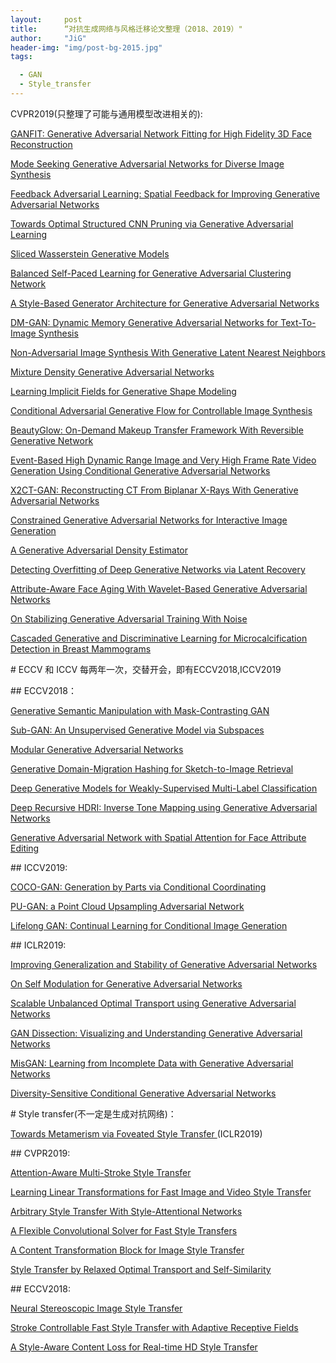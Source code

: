 ```yaml
---
layout:     post
title:      “对抗生成网络与风格迁移论文整理（2018、2019）"
author:     "JiG"
header-img: "img/post-bg-2015.jpg"
tags: 

  - GAN
  - Style_transfer
---
```



CVPR2019(只整理了可能与通用模型改进相关的):

[GANFIT: Generative Adversarial Network Fitting for High Fidelity 3D Face Reconstruction](http://openaccess.thecvf.com/content_CVPR_2019/html/Gecer_GANFIT_Generative_Adversarial_Network_Fitting_for_High_Fidelity_3D_Face_CVPR_2019_paper.html)

[Mode Seeking Generative Adversarial Networks for Diverse Image Synthesis](http://openaccess.thecvf.com/content_CVPR_2019/html/Mao_Mode_Seeking_Generative_Adversarial_Networks_for_Diverse_Image_Synthesis_CVPR_2019_paper.html)

[Feedback Adversarial Learning: Spatial Feedback for Improving Generative Adversarial Networks](http://openaccess.thecvf.com/content_CVPR_2019/html/Huh_Feedback_Adversarial_Learning_Spatial_Feedback_for_Improving_Generative_Adversarial_Networks_CVPR_2019_paper.html)

[Towards Optimal Structured CNN Pruning via Generative Adversarial Learning](http://openaccess.thecvf.com/content_CVPR_2019/html/Lin_Towards_Optimal_Structured_CNN_Pruning_via_Generative_Adversarial_Learning_CVPR_2019_paper.html)

[Sliced Wasserstein Generative Models](http://openaccess.thecvf.com/content_CVPR_2019/html/Wu_Sliced_Wasserstein_Generative_Models_CVPR_2019_paper.html)

[Balanced Self-Paced Learning for Generative Adversarial Clustering Network](http://openaccess.thecvf.com/content_CVPR_2019/html/Ghasedi_Balanced_Self-Paced_Learning_for_Generative_Adversarial_Clustering_Network_CVPR_2019_paper.html)

[A Style-Based Generator Architecture for Generative Adversarial Networks](http://openaccess.thecvf.com/content_CVPR_2019/html/Karras_A_Style-Based_Generator_Architecture_for_Generative_Adversarial_Networks_CVPR_2019_paper.html)

[DM-GAN: Dynamic Memory Generative Adversarial Networks for Text-To-Image Synthesis](http://openaccess.thecvf.com/content_CVPR_2019/html/Zhu_DM-GAN_Dynamic_Memory_Generative_Adversarial_Networks_for_Text-To-Image_Synthesis_CVPR_2019_paper.html)

[Non-Adversarial Image Synthesis With Generative Latent Nearest Neighbors](http://openaccess.thecvf.com/content_CVPR_2019/html/Hoshen_Non-Adversarial_Image_Synthesis_With_Generative_Latent_Nearest_Neighbors_CVPR_2019_paper.html)

[Mixture Density Generative Adversarial Networks](http://openaccess.thecvf.com/content_CVPR_2019/html/Eghbal-zadeh_Mixture_Density_Generative_Adversarial_Networks_CVPR_2019_paper.html)

[Learning Implicit Fields for Generative Shape Modeling](http://openaccess.thecvf.com/content_CVPR_2019/html/Chen_Learning_Implicit_Fields_for_Generative_Shape_Modeling_CVPR_2019_paper.html)

[Conditional Adversarial Generative Flow for Controllable Image Synthesis](http://openaccess.thecvf.com/content_CVPR_2019/html/Liu_Conditional_Adversarial_Generative_Flow_for_Controllable_Image_Synthesis_CVPR_2019_paper.html)

[BeautyGlow: On-Demand Makeup Transfer Framework With Reversible Generative Network](http://openaccess.thecvf.com/content_CVPR_2019/html/Chen_BeautyGlow_On-Demand_Makeup_Transfer_Framework_With_Reversible_Generative_Network_CVPR_2019_paper.html)

[Event-Based High Dynamic Range Image and Very High Frame Rate Video Generation Using Conditional Generative Adversarial Networks](http://openaccess.thecvf.com/content_CVPR_2019/html/Wang_Event-Based_High_Dynamic_Range_Image_and_Very_High_Frame_Rate_CVPR_2019_paper.html)

[X2CT-GAN: Reconstructing CT From Biplanar X-Rays With Generative Adversarial Networks](http://openaccess.thecvf.com/content_CVPR_2019/html/Ying_X2CT-GAN_Reconstructing_CT_From_Biplanar_X-Rays_With_Generative_Adversarial_Networks_CVPR_2019_paper.html)

[Constrained Generative Adversarial Networks for Interactive Image Generation](http://openaccess.thecvf.com/content_CVPR_2019/html/Heim_Constrained_Generative_Adversarial_Networks_for_Interactive_Image_Generation_CVPR_2019_paper.html)

[A Generative Adversarial Density Estimator](http://openaccess.thecvf.com/content_CVPR_2019/html/Abbasnejad_A_Generative_Adversarial_Density_Estimator_CVPR_2019_paper.html)

[Detecting Overfitting of Deep Generative Networks via Latent Recovery](http://openaccess.thecvf.com/content_CVPR_2019/html/Webster_Detecting_Overfitting_of_Deep_Generative_Networks_via_Latent_Recovery_CVPR_2019_paper.html)

[Attribute-Aware Face Aging With Wavelet-Based Generative Adversarial Networks](http://openaccess.thecvf.com/content_CVPR_2019/html/Liu_Attribute-Aware_Face_Aging_With_Wavelet-Based_Generative_Adversarial_Networks_CVPR_2019_paper.html)

[On Stabilizing Generative Adversarial Training With Noise](http://openaccess.thecvf.com/content_CVPR_2019/html/Jenni_On_Stabilizing_Generative_Adversarial_Training_With_Noise_CVPR_2019_paper.html)

[Cascaded Generative and Discriminative Learning for Microcalcification Detection in Breast Mammograms](http://openaccess.thecvf.com/content_CVPR_2019/html/Zhang_Cascaded_Generative_and_Discriminative_Learning_for_Microcalcification_Detection_in_Breast_CVPR_2019_paper.html)



\# ECCV 和 ICCV 每两年一次，交替开会，即有ECCV2018,ICCV2019

\## ECCV2018：

[Generative Semantic Manipulation with Mask-Contrasting GAN](http://openaccess.thecvf.com/content_ECCV_2018/html/Liang_Generative_Semantic_Manipulation_ECCV_2018_paper.html)

[Sub-GAN: An Unsupervised Generative Model via Subspaces](http://openaccess.thecvf.com/content_ECCV_2018/html/Jie_Liang_Sub-GAN_An_Unsupervised_ECCV_2018_paper.html)

[Modular Generative Adversarial Networks](http://openaccess.thecvf.com/content_ECCV_2018/html/Bo_Zhao_Modular_Generative_Adversarial_ECCV_2018_paper.html)

[Generative Domain-Migration Hashing for Sketch-to-Image Retrieval](http://openaccess.thecvf.com/content_ECCV_2018/html/Jingyi_Zhang_Generative_Domain-Migration_Hashing_ECCV_2018_paper.html)

[Deep Generative Models for Weakly-Supervised Multi-Label Classification](http://openaccess.thecvf.com/content_ECCV_2018/html/Hong-Min_Chu_Deep_Generative_Models_ECCV_2018_paper.html)

[Deep Recursive HDRI: Inverse Tone Mapping using Generative Adversarial Networks](http://openaccess.thecvf.com/content_ECCV_2018/html/Siyeong_Lee_Deep_Recursive_HDRI_ECCV_2018_paper.html)

[Generative Adversarial Network with Spatial Attention for Face Attribute Editing](http://openaccess.thecvf.com/content_ECCV_2018/html/Gang_Zhang_Generative_Adversarial_Network_ECCV_2018_paper.html)



\## ICCV2019:

[COCO-GAN: Generation by Parts via Conditional Coordinating ](https://arxiv.org/abs/1904.00284)

[PU-GAN: a Point Cloud Upsampling Adversarial Network](https://arxiv.org/abs/1907.10844)

[Lifelong GAN: Continual Learning for Conditional Image Generation](https://arxiv.org/abs/1907.10107)



\## ICLR2019:

[Improving Generalization and Stability of Generative Adversarial Networks ](https://openreview.net/forum?id=ByxPYjC5KQ)

[On Self Modulation for Generative Adversarial Networks ](https://openreview.net/forum?id=Hkl5aoR5tm)

[Scalable Unbalanced Optimal Transport using Generative Adversarial Networks](https://openreview.net/forum?id=HyexAiA5Fm)

[GAN Dissection: Visualizing and Understanding Generative Adversarial Networks ](https://openreview.net/forum?id=Hyg_X2C5FX)

[MisGAN: Learning from Incomplete Data with Generative Adversarial Networks ](https://openreview.net/forum?id=S1lDV3RcKm)

[Diversity-Sensitive Conditional Generative Adversarial Networks ](https://openreview.net/forum?id=rJliMh09F7)



\# Style transfer(不一定是生成对抗网络)：

[Towards Metamerism via Foveated Style Transfer ](https://openreview.net/forum?id=BJzbG20cFQ)(ICLR2019)

\## CVPR2019:

[Attention-Aware Multi-Stroke Style Transfer](http://openaccess.thecvf.com/content_CVPR_2019/html/Yao_Attention-Aware_Multi-Stroke_Style_Transfer_CVPR_2019_paper.html)

[Learning Linear Transformations for Fast Image and Video Style Transfer](http://openaccess.thecvf.com/content_CVPR_2019/html/Li_Learning_Linear_Transformations_for_Fast_Image_and_Video_Style_Transfer_CVPR_2019_paper.html)

[Arbitrary Style Transfer With Style-Attentional Networks](http://openaccess.thecvf.com/content_CVPR_2019/html/Park_Arbitrary_Style_Transfer_With_Style-Attentional_Networks_CVPR_2019_paper.html)

[A Flexible Convolutional Solver for Fast Style Transfers](http://openaccess.thecvf.com/content_CVPR_2019/html/Puy_A_Flexible_Convolutional_Solver_for_Fast_Style_Transfers_CVPR_2019_paper.html)

[A Content Transformation Block for Image Style Transfer](http://openaccess.thecvf.com/content_CVPR_2019/html/Kotovenko_A_Content_Transformation_Block_for_Image_Style_Transfer_CVPR_2019_paper.html)

[Style Transfer by Relaxed Optimal Transport and Self-Similarity](http://openaccess.thecvf.com/content_CVPR_2019/html/Kolkin_Style_Transfer_by_Relaxed_Optimal_Transport_and_Self-Similarity_CVPR_2019_paper.html)

\## ECCV2018:

[Neural Stereoscopic Image Style Transfer](http://openaccess.thecvf.com/content_ECCV_2018/html/Xinyu_Gong_Neural_Stereoscopic_Image_ECCV_2018_paper.html)

[Stroke Controllable Fast Style Transfer with Adaptive Receptive Fields](http://openaccess.thecvf.com/content_ECCV_2018/html/Yongcheng_Jing_Stroke_Controllable_Fast_ECCV_2018_paper.html)

[A Style-Aware Content Loss for Real-time HD Style Transfer](http://openaccess.thecvf.com/content_ECCV_2018/html/Artsiom_Sanakoyeu_A_Style-aware_Content_ECCV_2018_paper.html)